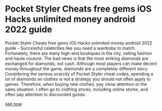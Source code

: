 # Pocket Styler Cheats free gems iOS Hacks unlimited money android 2022 guide

Pocket Styler Cheats free gems iOS Hacks unlimited money android 2022 guide - Successful celebrities like you need a wardrobe to match. Fortunately, there are many high-end boutiques in the city, selling fashion and haute couture. The bad news is that the most striking diamonds are exchanged for diamonds, not cash. Although most players can make decent money throughout the game, diamonds are a completely different story. Considering the serious scarcity of Pocket Styler cheat codes, spending a lot of diamonds on clothes is not a strategy you should not often apply to games. Therefore, when buying new clothes, pay close attention to the sales situation. I often go to clothing stores, including online stores, and often pay attention to discounted goods.

[see now](https://growhunt.top/pocket-styler/)
